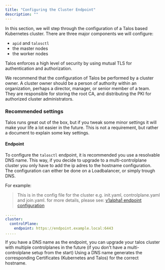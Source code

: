 ```yaml
---
title: "Configuring the Cluster Endpoint"
description: ""
---
```


In this section, we will step through the configuration of a Talos based Kubernetes cluster.
There are three major components we will configure:

- `apid` and `talosctl`
- the master nodes
- the worker nodes

Talos enforces a high level of security by using mutual TLS for authentication and authorization.

We recommend that the configuration of Talos be performed by a cluster owner.
A cluster owner should be a person of authority within an organization, perhaps a director, manager, or senior member of a team.
They are responsible for storing the root CA, and distributing the PKI for authorized cluster administrators.

### Recommended settings

Talos runs great out of the box, but if you tweak some minor settings it will make your life
a lot easier in the future.
This is not a requirement, but rather a document to explain some key settings.

#### Endpoint

To configure the `talosctl` endpoint, it is recommended you use a resolvable DNS name.
This way, if you decide to upgrade to a multi-controlplane cluster you only have to add the ip adres to the hostname configuration.
The configuration can either be done on a Loadbalancer, or simply trough DNS.

For example:

> This is in the config file for the cluster e.g. init.yaml, controlplane.yaml and join.yaml.
> for more details, please see: [v1alpha1 endpoint configuration](/v0.7/en/configuration/v1alpha1#controlplane)

```yaml
.....
cluster:
  controlPlane:
    endpoint: https://endpoint.example.local:6443
.....
```

If you have a DNS name as the endpoint, you can upgrade your talos cluster with multiple controlplanes in the future (if you don't have a multi-controlplane setup from the start)
Using a DNS name generates the corresponding Certificates (Kubernetes and Talos) for the correct hostname.
